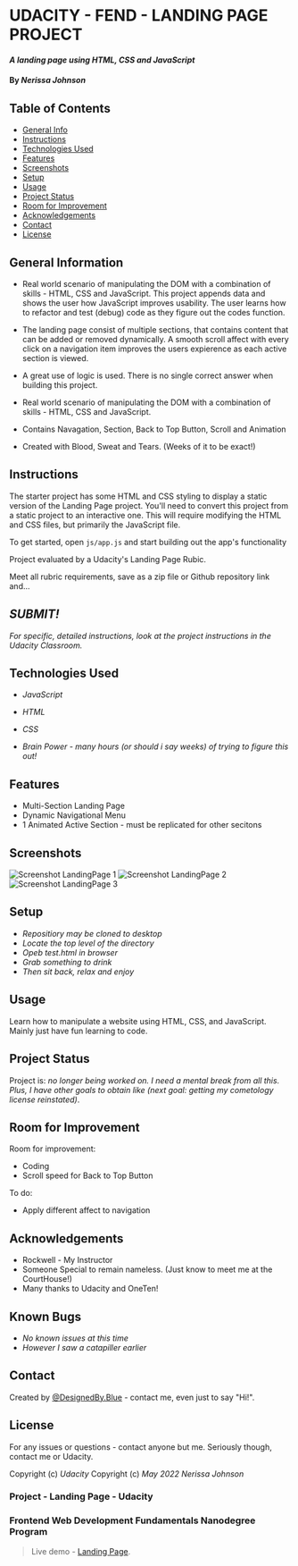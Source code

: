 # UDACITY - FEND - LANDING PAGE PROJECT 
 #### _A landing page using HTML, CSS and JavaScript_
 
 

#### By _**Nerissa Johnson**_



## Table of Contents

* [General Info](#general-information)
* [Instructions](#instructions)
* [Technologies Used](#technologies-used)
* [Features](#features)
* [Screenshots](#screenshots)
* [Setup](#setup)
* [Usage](#usage)
* [Project Status](#project-status)
* [Room for Improvement](#room-for-improvement)
* [Acknowledgements](#acknowledgements)
* [Contact](#contact)
* [License](#license)


## General Information

- Real world scenario of manipulating the DOM with a combination of skills - HTML, CSS and JavaScript. This project appends data and shows the user how JavaScript improves usability. The user learns how to refactor and test (debug) code as they figure out the codes function. 
- The landing page consist of multiple sections, that contains content that can be added or removed dynamically. A smooth scroll affect with every click on a navigation item improves the users expierence as each active section is viewed. 
- A great use of logic is used. There is no single correct answer when building this project. 

- Real world scenario of manipulating the DOM with a combination of skills - HTML, CSS and JavaScript. 
- Contains Navagation, Section, Back to Top Button, Scroll and Animation
- Created with Blood, Sweat and Tears. (Weeks of it to be exact!)


## Instructions

The starter project has some HTML and CSS styling to display a static version of the Landing Page project. You'll need to convert this project from a static project to an interactive one. This will require modifying the HTML and CSS files, but primarily the JavaScript file.

To get started, open `js/app.js` and start building out the app's functionality

Project evaluated by a Udacity's Landing Page Rubic. 

Meet all rubric requirements, save as a zip file or Github repository link and...

## ***SUBMIT!***

_For specific, detailed instructions, look at the project instructions in the Udacity Classroom._


## Technologies Used

* _JavaScript_

* _HTML_

* _CSS_

* _Brain Power - many hours (or should i say weeks) of trying to figure this out!_


## Features

- Multi-Section Landing Page
- Dynamic Navigational Menu
- 1 Animated Active Section - must be replicated for other secitons 


## Screenshots

![Screenshot LandingPage 1 ](.img/sslanding1.png)
![Screenshot LandingPage 2 ](.img/sslanding2.png)
![Screenshot LandingPage 3 ](.img/sslanding3.png)


## Setup

* _Repositiory may be cloned to desktop_
* _Locate the top level of the directory_
* _Opeb test.html in browser_
* _Grab something to drink_
* _Then sit back, relax and enjoy_


## Usage

Learn how to manipulate a website using HTML, CSS, and JavaScript. 
Mainly just have fun learning to code. 


## Project Status

Project is: _no longer being worked on. I need a mental break from all this. Plus, I have other goals to obtain like (next goal: getting my cometology license reinstated)_.


## Room for Improvement

Room for improvement:
- Coding 
- Scroll speed for Back to Top Button

To do:
- Apply different affect to navigation


## Acknowledgements

- Rockwell - My Instructor
- Someone Special to remain nameless. (Just know to meet me at the CourtHouse!)
- Many thanks to Udacity and OneTen!


## Known Bugs

* _No known issues at this time_
* _However I saw a catapiller earlier_


## Contact

Created by [@DesignedBy.Blue](https://www.instagram.com/designedby.blue/) - contact me, even just to say "Hi!".


## License

For any issues or questions - contact anyone but me. Seriously though, contact me or Udacity.

Copyright (c) _Udacity_ 
Copyright (c) _May 2022_ _Nerissa Johnson_

### Project - Landing Page - Udacity
### Frontend Web Development Fundamentals Nanodegree Program

> Live demo - [Landing Page](https://www.example.com). 
